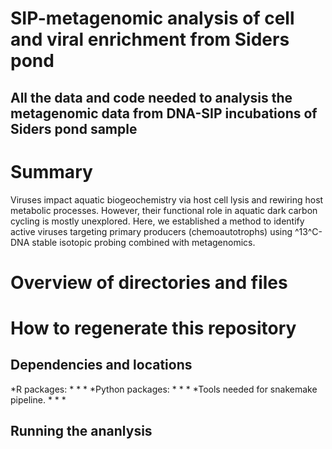 # SIP-metagenomic analysis of cell and viral enrichment from Siders pond

## All the data and code needed to analysis the metagenomic data from DNA-SIP incubations of Siders pond sample

# Summary
 Viruses impact aquatic biogeochemistry via host cell lysis and rewiring host metabolic processes. However, their functional role in aquatic dark carbon cycling is mostly unexplored. Here, we established a method to identify active viruses targeting primary producers (chemoautotrophs) using ^13^C-DNA stable isotopic probing combined with metagenomics. 

 # Overview of directories and files

 # How to regenerate this repository

## Dependencies and locations
*R packages:
    *
    *
    *
*Python packages:
    *
    *
    *
*Tools needed for snakemake pipeline.
    *
    *
    *

## Running the ananlysis
```
```
